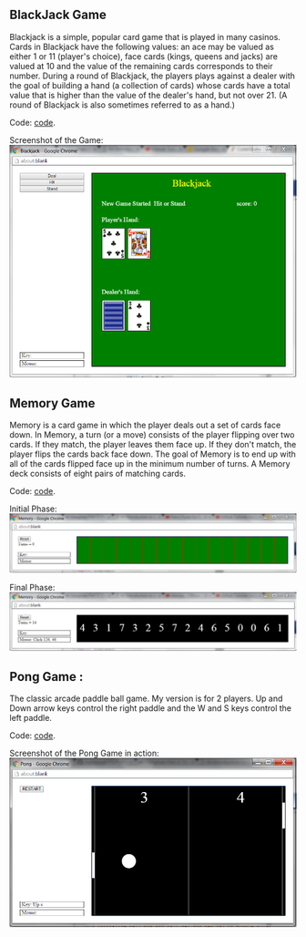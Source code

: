 
## BlackJack Game
Blackjack is a simple, popular card game that is played in many casinos. Cards in Blackjack have the following values: an ace may be valued as either 1 or 11 (player's choice), face cards (kings, queens and jacks) are valued at 10 and the value of the remaining cards corresponds to their number. During a round of Blackjack, the players plays against a dealer with the goal of building a hand (a collection of cards) whose cards have a total value that is higher than the value of the dealer's hand, but not over 21.  (A round of Blackjack is also sometimes referred to as a hand.)

Code: [code](http://www.codeskulptor.org/#user40_VCTO8mDaRGFhptd_0.py).

Screenshot of the Game:
![BlackJack](https://raw.githubusercontent.com/chaitanya6761/Python-Mini-Projects/master/screenshots/Blackjack.PNG)

## Memory Game
Memory is a card game in which the player deals out a set of cards face down. In Memory, a turn (or a move) consists of the player flipping over two cards. If they match, the player leaves them face up. If they don't match, the player flips the cards back face down. The goal of Memory is to end up with all of the cards flipped face up in the minimum number of turns.  A Memory deck consists of eight pairs of matching cards.

Code: [code](http://www.codeskulptor.org/#user40_Xr1Ak2FH0Q2JZay.py).

Initial Phase:
![Memory-1.PNG](https://raw.githubusercontent.com/chaitanya6761/Python-Mini-Projects/master/screenshots/Memory-1.PNG)

Final Phase:
![Memory-2.PNG](https://raw.githubusercontent.com/chaitanya6761/Python-Mini-Projects/master/screenshots/Memory-2.PNG)

## Pong Game :
The classic arcade paddle ball game. My version is for 2 players. Up and Down arrow keys control the right paddle and the W and S keys control the left paddle. 

Code: [code](http://www.codeskulptor.org/#user40_5cMzCDW4aFbcbqs_6.py). 

Screenshot of the Pong Game in action:
![pong.png](https://raw.githubusercontent.com/chaitanya6761/Python-Mini-Projects/master/screenshots/Pong.PNG)


